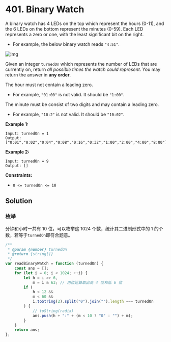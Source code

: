 # 401. Binary Watch

A binary watch has 4 LEDs on the top which represent the hours (0-11), and the 6 LEDs on the bottom represent the minutes (0-59). Each LED represents a zero or one, with the least significant bit on the right.

-   For example, the below binary watch reads `"4:51"`.

![img](https://assets.leetcode.com/uploads/2021/04/08/binarywatch.jpg)

Given an integer `turnedOn` which represents the number of LEDs that are currently on, return _all possible times the watch could represent_. You may return the answer in **any order**.

The hour must not contain a leading zero.

-   For example, `"01:00"` is not valid. It should be `"1:00"`.

The minute must be consist of two digits and may contain a leading zero.

-   For example, `"10:2"` is not valid. It should be `"10:02"`.

**Example 1:**

```
Input: turnedOn = 1
Output: ["0:01","0:02","0:04","0:08","0:16","0:32","1:00","2:00","4:00","8:00"]
```

**Example 2:**

```
Input: turnedOn = 9
Output: []
```

**Constraints:**

-   `0 <= turnedOn <= 10`

## Solution

### 枚举

分钟和小时一共有 10 位，可以枚举这 1024 个数，统计其二进制形式中的 1 的个数，若等于`turnedOn`即符合题意。

```javascript
/**
 * @param {number} turnedOn
 * @return {string[]}
 */
var readBinaryWatch = function (turnedOn) {
    const ans = [];
    for (let i = 0; i < 1024; ++i) {
        let h = i >> 6,
            m = i & 63; // 用位运算取出高 4 位和低 6 位
        if (
            h < 12 &&
            m < 60 &&
            i.toString(2).split("0").join("").length === turnedOn
        ) {
            // toString(radix)
            ans.push(h + ":" + (m < 10 ? "0" : "") + m);
        }
    }
    return ans;
};
```
